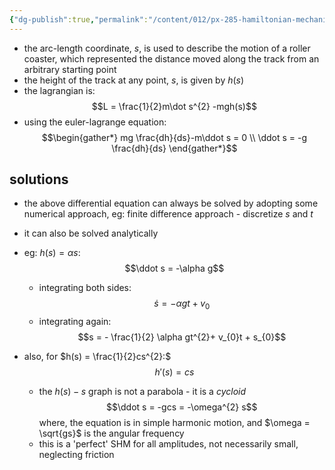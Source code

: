 ```yaml
---
{"dg-publish":true,"permalink":"/content/012/px-285-hamiltonian-mechanics-and-fluid-dynamics/c-calculus-of-variations/px-285-c5-a-roller-coaster/","created":"2024-11-25T10:50:32.000+00:00","updated":"2024-12-09T11:21:51.844+00:00"}
---
```


- the arc-length coordinate, $s$, is used to describe the motion of a roller coaster, which represented the distance moved along the track from an arbitrary starting point
- the height of the track at any point, $s$, is given by $h(s)$
- the lagrangian is: 
$$L = \frac{1}{2}m\dot s^{2} -mgh(s)$$
- using the euler-lagrange equation: 
$$\begin{gather*}
	mg \frac{dh}{ds}-m\ddot s = 0 \\
	\ddot s = -g \frac{dh}{ds}
\end{gather*}$$
## solutions
- the above differential equation can always be solved by adopting some numerical approach, eg: finite difference approach - discretize $s$ and $t$

- it can also be solved analytically
- eg: $h(s)=\alpha s$: 
$$\ddot s = -\alpha g$$
	- integrating both sides: 
	$$\dot s = - \alpha gt + v_{0}$$
	- integrating again: 
	$$s = - \frac{1}{2} \alpha gt^{2}+ v_{0}t + s_{0}$$

- also, for $h(s) = \frac{1}{2}cs^{2}:$ 
$$h'(s) = cs$$
	- the $h(s)-s$ graph is not a parabola - it is a *cycloid*
	$$\ddot s = -gcs = -\omega^{2} s$$
		where, the equation is in simple harmonic motion, and $\omega = \sqrt{gs}$ is the angular frequency
	- this is a 'perfect' SHM for all amplitudes, not necessarily small, neglecting friction
